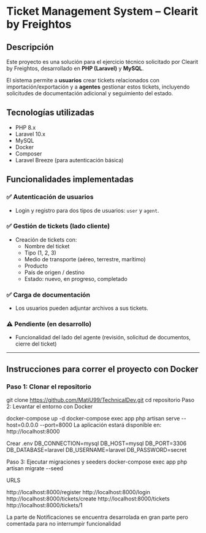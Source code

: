 # Ticket Management System – Clearit by Freightos

## Descripción

Este proyecto es una solución para el ejercicio técnico solicitado por Clearit by Freightos, desarrollado en **PHP (Laravel)** y **MySQL**.

El sistema permite a **usuarios** crear tickets relacionados con importación/exportación y a **agentes** gestionar estos tickets, incluyendo solicitudes de documentación adicional y seguimiento del estado.

## Tecnologías utilizadas

- PHP 8.x  
- Laravel 10.x  
- MySQL  
- Docker  
- Composer  
- Laravel Breeze (para autenticación básica)

## Funcionalidades implementadas

### ✅ Autenticación de usuarios
- Login y registro para dos tipos de usuarios: `user` y `agent`.

### ✅ Gestión de tickets (lado cliente)
- Creación de tickets con:
  - Nombre del ticket
  - Tipo (1, 2, 3)
  - Medio de transporte (aéreo, terrestre, marítimo)
  - Producto
  - País de origen / destino
  - Estado: nuevo, en progreso, completado

### ✅ Carga de documentación
- Los usuarios pueden adjuntar archivos a sus tickets.

### ⚠️ Pendiente (en desarrollo)
- Funcionalidad del lado del agente (revisión, solicitud de documentos, cierre del ticket)

---

## Instrucciones para correr el proyecto con Docker

### Paso 1: Clonar el repositorio


git clone https://github.com/MatiU99/TechnicalDev.git
cd repositorio
Paso 2: Levantar el entorno con Docker

docker-compose up -d
docker-compose exec app php artisan serve --host=0.0.0.0 --port=8000
La aplicación estará disponible en: http://localhost:8000

Crear .env 
DB_CONNECTION=mysql
DB_HOST=mysql
DB_PORT=3306
DB_DATABASE=laravel
DB_USERNAME=laravel
DB_PASSWORD=secret

Paso 3: Ejecutar migraciones y seeders
docker-compose exec app php artisan migrate --seed

URLS 

http://localhost:8000/register
http://localhost:8000/login
http://localhost:8000/tickets/create
http://localhost:8000/tickets
http://localhost:8000/tickets/1


La parte de Notificaciones se encuentra desarrolada en gran parte pero comentada para no interrumpir funcionalidad
